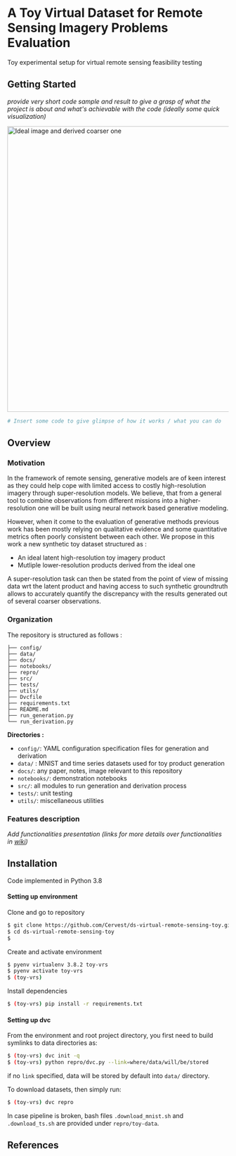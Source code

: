 # A Toy Virtual Dataset for Remote Sensing Imagery Problems Evaluation
Toy experimental setup for virtual remote sensing feasibility testing


## Getting Started

_provide very short code sample and result to give a grasp of what the project is about and what's achievable with the code (ideally some quick visualization)_

<img src="https://github.com/Cervest/ds-virtual-remote-sensing-toy/blob/master/docs/source/img/latent_vs_derived.png" alt="Ideal image and derived coarser one" width="650"/>

```python
# Insert some code to give glimpse of how it works / what you can do
```


## Overview

### Motivation

In the framework of remote sensing, generative models are of keen interest as they could help cope with limited access to costly high-resolution imagery through super-resolution models. We believe, that from a general tool to combine observations from different missions into a higher-resolution one will be built using neural network based generative modeling.

However, when it come to the evaluation of generative methods previous work has been mostly relying on qualitative evidence and some quantitative metrics often poorly consistent between each other. We propose in this work a new synthetic toy dataset structured as :

- An ideal latent high-resolution toy imagery product
- Mutliple lower-resolution products derived from the ideal one

A super-resolution task can then be stated from the point of view of missing data wrt the latent product and having access to such synthetic groundtruth allows to accurately quantify the discrepancy with the results generated out of several coarser observations.

### Organization

The repository is structured as follows :

```
├── config/
├── data/
├── docs/
├── notebooks/
├── repro/
├── src/
├── tests/
├── utils/
├── Dvcfile
├── requirements.txt
├── README.md
├── run_generation.py
└── run_derivation.py
```

__Directories :__
- `config/`: YAML configuration specification files for generation and derivation
- `data/` : MNIST and time series datasets used for toy product generation
- `docs/`: any paper, notes, image relevant to this repository
- `notebooks/`: demonstration notebooks
- `src/`: all modules to run generation and derivation process
- `tests/`: unit testing
- `utils/`: miscellaneous utilities


### Features description
_Add functionalities presentation (links for more details over functionalities in [wiki](https://github.com/Cervest/ds-virtual-remote-sensing-toy/wiki))_

## Installation

Code implemented in Python 3.8

#### Setting up environment

Clone and go to repository
```bash
$ git clone https://github.com/Cervest/ds-virtual-remote-sensing-toy.git
$ cd ds-virtual-remote-sensing-toy
$
```

Create and activate environment
```bash
$ pyenv virtualenv 3.8.2 toy-vrs
$ pyenv activate toy-vrs
$ (toy-vrs)
```

Install dependencies
```bash
$ (toy-vrs) pip install -r requirements.txt
```

#### Setting up dvc

From the environment and root project directory, you first need to build
symlinks to data directories as:
```bash
$ (toy-vrs) dvc init -q
$ (toy-vrs) python repro/dvc.py --link=where/data/will/be/stored
```
if no `link` specified, data will be stored by default into `data/` directory.

To download datasets, then simply run:
```bash
$ (toy-vrs) dvc repro
```

In case pipeline is broken, bash files `.download_mnist.sh` and `.download_ts.sh` are provided under `repro/toy-data`.

## References
